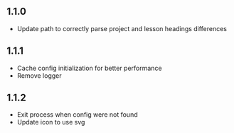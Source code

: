## 1.1.0

- Update path to correctly parse project and lesson headings differences

## 1.1.1

- Cache config initialization for better performance
- Remove logger

## 1.1.2

- Exit process when config were not found
- Update icon to use svg
